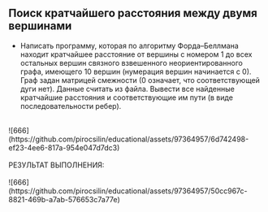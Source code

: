 ## Поиск кратчайшего расстояния между двумя вершинами 
- Написать программу, которая по алгоритму Форда–Беллмана находит кратчайшее расстояние от вершины с номером 1 до всех остальных вершин связного взвешенного неориентированного графа, имеющего 10 вершин (нумерация вершин начинается с 0). Граф задан матрицей смежности (0 означает, что соответствующей дуги нет). Данные считать из файла. Вывести все найденные кратчайшие расстояния и соответствующие им пути (в виде последовательности ребер).
<br>
![666](https://github.com/pirocsilin/educational/assets/97364957/6d742498-ef23-4ee6-817a-954e047d7dc3)
<br><br>РЕЗУЛЬТАТ ВЫПОЛНЕНИЯ:<br><br>
![666](https://github.com/pirocsilin/educational/assets/97364957/50cc967c-8821-469b-a7ab-576653c7a77e)

